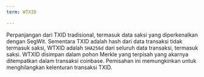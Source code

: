 ```yaml
---
term: WTXID

---
```

Perpanjangan dari TXID tradisional, termasuk data saksi yang diperkenalkan dengan SegWit. Sementara TXID adalah hash dari data transaksi tidak termasuk saksi, WTXID adalah `SHA256d` dari seluruh data transaksi, termasuk saksi. WTXID disimpan dalam pohon Merkle yang terpisah yang akarnya ditempatkan dalam transaksi coinbase. Pemisahan ini memungkinkan untuk menghilangkan kelenturan transaksi TXID.